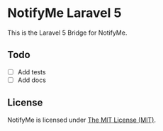 # NotifyMe Laravel 5

This is the Laravel 5 Bridge for NotifyMe.

## Todo

- [ ] Add tests
- [ ] Add docs

## License

NotifyMe is licensed under [The MIT License (MIT)](LICENSE).
